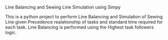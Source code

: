 Line Balancing and Sewing Line Simulation using Simpy 

This is a python project to perform Line Balancing and Simulation of Sewing Line given Precedence realationship of tasks and standard time required for each task. Line Balancing is performed using the Highest task followers logic.
